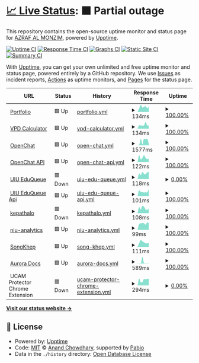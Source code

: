 # [📈 Live Status](https://monzim.github.io/upptime): <!--live status--> **🟧 Partial outage**

This repository contains the open-source uptime monitor and status page for [AZRAF AL MONZIM](monzim.com), powered by [Upptime](https://github.com/upptime/upptime).

[![Uptime CI](https://github.com/monzim/upptime/workflows/Uptime%20CI/badge.svg)](https://github.com/monzim/upptime/actions?query=workflow%3A%22Uptime+CI%22)
[![Response Time CI](https://github.com/monzim/upptime/workflows/Response%20Time%20CI/badge.svg)](https://github.com/monzim/upptime/actions?query=workflow%3A%22Response+Time+CI%22)
[![Graphs CI](https://github.com/monzim/upptime/workflows/Graphs%20CI/badge.svg)](https://github.com/monzim/upptime/actions?query=workflow%3A%22Graphs+CI%22)
[![Static Site CI](https://github.com/monzim/upptime/workflows/Static%20Site%20CI/badge.svg)](https://github.com/monzim/upptime/actions?query=workflow%3A%22Static+Site+CI%22)
[![Summary CI](https://github.com/monzim/upptime/workflows/Summary%20CI/badge.svg)](https://github.com/monzim/upptime/actions?query=workflow%3A%22Summary+CI%22)

With [Upptime](https://upptime.js.org), you can get your own unlimited and free uptime monitor and status page, powered entirely by a GitHub repository. We use [Issues](https://github.com/monzim/upptime/issues) as incident reports, [Actions](https://github.com/monzim/upptime/actions) as uptime monitors, and [Pages](https://monzim.github.io/upptime) for the status page.

<!--start: status pages-->
<!-- This summary is generated by Upptime (https://github.com/upptime/upptime) -->
<!-- Do not edit this manually, your changes will be overwritten -->
<!-- prettier-ignore -->
| URL | Status | History | Response Time | Uptime |
| --- | ------ | ------- | ------------- | ------ |
| <img alt="" src="https://icons.duckduckgo.com/ip3/monzim.com.ico" height="13"> [Portfolio](https://monzim.com) | 🟩 Up | [portfolio.yml](https://github.com/monzim/upptime/commits/HEAD/history/portfolio.yml) | <details><summary><img alt="Response time graph" src="./graphs/portfolio/response-time-week.png" height="20"> 134ms</summary><br><a href="https://monzim.github.io/upptime/history/portfolio"><img alt="Response time 133" src="https://img.shields.io/endpoint?url=https%3A%2F%2Fraw.githubusercontent.com%2Fmonzim%2Fupptime%2FHEAD%2Fapi%2Fportfolio%2Fresponse-time.json"></a><br><a href="https://monzim.github.io/upptime/history/portfolio"><img alt="24-hour response time 101" src="https://img.shields.io/endpoint?url=https%3A%2F%2Fraw.githubusercontent.com%2Fmonzim%2Fupptime%2FHEAD%2Fapi%2Fportfolio%2Fresponse-time-day.json"></a><br><a href="https://monzim.github.io/upptime/history/portfolio"><img alt="7-day response time 134" src="https://img.shields.io/endpoint?url=https%3A%2F%2Fraw.githubusercontent.com%2Fmonzim%2Fupptime%2FHEAD%2Fapi%2Fportfolio%2Fresponse-time-week.json"></a><br><a href="https://monzim.github.io/upptime/history/portfolio"><img alt="30-day response time 168" src="https://img.shields.io/endpoint?url=https%3A%2F%2Fraw.githubusercontent.com%2Fmonzim%2Fupptime%2FHEAD%2Fapi%2Fportfolio%2Fresponse-time-month.json"></a><br><a href="https://monzim.github.io/upptime/history/portfolio"><img alt="1-year response time 135" src="https://img.shields.io/endpoint?url=https%3A%2F%2Fraw.githubusercontent.com%2Fmonzim%2Fupptime%2FHEAD%2Fapi%2Fportfolio%2Fresponse-time-year.json"></a></details> | <details><summary><a href="https://monzim.github.io/upptime/history/portfolio">100.00%</a></summary><a href="https://monzim.github.io/upptime/history/portfolio"><img alt="All-time uptime 100.00%" src="https://img.shields.io/endpoint?url=https%3A%2F%2Fraw.githubusercontent.com%2Fmonzim%2Fupptime%2FHEAD%2Fapi%2Fportfolio%2Fuptime.json"></a><br><a href="https://monzim.github.io/upptime/history/portfolio"><img alt="24-hour uptime 100.00%" src="https://img.shields.io/endpoint?url=https%3A%2F%2Fraw.githubusercontent.com%2Fmonzim%2Fupptime%2FHEAD%2Fapi%2Fportfolio%2Fuptime-day.json"></a><br><a href="https://monzim.github.io/upptime/history/portfolio"><img alt="7-day uptime 100.00%" src="https://img.shields.io/endpoint?url=https%3A%2F%2Fraw.githubusercontent.com%2Fmonzim%2Fupptime%2FHEAD%2Fapi%2Fportfolio%2Fuptime-week.json"></a><br><a href="https://monzim.github.io/upptime/history/portfolio"><img alt="30-day uptime 100.00%" src="https://img.shields.io/endpoint?url=https%3A%2F%2Fraw.githubusercontent.com%2Fmonzim%2Fupptime%2FHEAD%2Fapi%2Fportfolio%2Fuptime-month.json"></a><br><a href="https://monzim.github.io/upptime/history/portfolio"><img alt="1-year uptime 100.00%" src="https://img.shields.io/endpoint?url=https%3A%2F%2Fraw.githubusercontent.com%2Fmonzim%2Fupptime%2FHEAD%2Fapi%2Fportfolio%2Fuptime-year.json"></a></details>
| <img alt="" src="https://icons.duckduckgo.com/ip3/vpd.monzim.com.ico" height="13"> [VPD Calculator](https://vpd.monzim.com) | 🟩 Up | [vpd-calculator.yml](https://github.com/monzim/upptime/commits/HEAD/history/vpd-calculator.yml) | <details><summary><img alt="Response time graph" src="./graphs/vpd-calculator/response-time-week.png" height="20"> 134ms</summary><br><a href="https://monzim.github.io/upptime/history/vpd-calculator"><img alt="Response time 130" src="https://img.shields.io/endpoint?url=https%3A%2F%2Fraw.githubusercontent.com%2Fmonzim%2Fupptime%2FHEAD%2Fapi%2Fvpd-calculator%2Fresponse-time.json"></a><br><a href="https://monzim.github.io/upptime/history/vpd-calculator"><img alt="24-hour response time 203" src="https://img.shields.io/endpoint?url=https%3A%2F%2Fraw.githubusercontent.com%2Fmonzim%2Fupptime%2FHEAD%2Fapi%2Fvpd-calculator%2Fresponse-time-day.json"></a><br><a href="https://monzim.github.io/upptime/history/vpd-calculator"><img alt="7-day response time 134" src="https://img.shields.io/endpoint?url=https%3A%2F%2Fraw.githubusercontent.com%2Fmonzim%2Fupptime%2FHEAD%2Fapi%2Fvpd-calculator%2Fresponse-time-week.json"></a><br><a href="https://monzim.github.io/upptime/history/vpd-calculator"><img alt="30-day response time 165" src="https://img.shields.io/endpoint?url=https%3A%2F%2Fraw.githubusercontent.com%2Fmonzim%2Fupptime%2FHEAD%2Fapi%2Fvpd-calculator%2Fresponse-time-month.json"></a><br><a href="https://monzim.github.io/upptime/history/vpd-calculator"><img alt="1-year response time 132" src="https://img.shields.io/endpoint?url=https%3A%2F%2Fraw.githubusercontent.com%2Fmonzim%2Fupptime%2FHEAD%2Fapi%2Fvpd-calculator%2Fresponse-time-year.json"></a></details> | <details><summary><a href="https://monzim.github.io/upptime/history/vpd-calculator">100.00%</a></summary><a href="https://monzim.github.io/upptime/history/vpd-calculator"><img alt="All-time uptime 100.00%" src="https://img.shields.io/endpoint?url=https%3A%2F%2Fraw.githubusercontent.com%2Fmonzim%2Fupptime%2FHEAD%2Fapi%2Fvpd-calculator%2Fuptime.json"></a><br><a href="https://monzim.github.io/upptime/history/vpd-calculator"><img alt="24-hour uptime 100.00%" src="https://img.shields.io/endpoint?url=https%3A%2F%2Fraw.githubusercontent.com%2Fmonzim%2Fupptime%2FHEAD%2Fapi%2Fvpd-calculator%2Fuptime-day.json"></a><br><a href="https://monzim.github.io/upptime/history/vpd-calculator"><img alt="7-day uptime 100.00%" src="https://img.shields.io/endpoint?url=https%3A%2F%2Fraw.githubusercontent.com%2Fmonzim%2Fupptime%2FHEAD%2Fapi%2Fvpd-calculator%2Fuptime-week.json"></a><br><a href="https://monzim.github.io/upptime/history/vpd-calculator"><img alt="30-day uptime 100.00%" src="https://img.shields.io/endpoint?url=https%3A%2F%2Fraw.githubusercontent.com%2Fmonzim%2Fupptime%2FHEAD%2Fapi%2Fvpd-calculator%2Fuptime-month.json"></a><br><a href="https://monzim.github.io/upptime/history/vpd-calculator"><img alt="1-year uptime 100.00%" src="https://img.shields.io/endpoint?url=https%3A%2F%2Fraw.githubusercontent.com%2Fmonzim%2Fupptime%2FHEAD%2Fapi%2Fvpd-calculator%2Fuptime-year.json"></a></details>
| <img alt="" src="https://icons.duckduckgo.com/ip3/openchat.monzim.com.ico" height="13"> [OpenChat](https://openchat.monzim.com) | 🟩 Up | [open-chat.yml](https://github.com/monzim/upptime/commits/HEAD/history/open-chat.yml) | <details><summary><img alt="Response time graph" src="./graphs/open-chat/response-time-week.png" height="20"> 1577ms</summary><br><a href="https://monzim.github.io/upptime/history/open-chat"><img alt="Response time 1527" src="https://img.shields.io/endpoint?url=https%3A%2F%2Fraw.githubusercontent.com%2Fmonzim%2Fupptime%2FHEAD%2Fapi%2Fopen-chat%2Fresponse-time.json"></a><br><a href="https://monzim.github.io/upptime/history/open-chat"><img alt="24-hour response time 1885" src="https://img.shields.io/endpoint?url=https%3A%2F%2Fraw.githubusercontent.com%2Fmonzim%2Fupptime%2FHEAD%2Fapi%2Fopen-chat%2Fresponse-time-day.json"></a><br><a href="https://monzim.github.io/upptime/history/open-chat"><img alt="7-day response time 1577" src="https://img.shields.io/endpoint?url=https%3A%2F%2Fraw.githubusercontent.com%2Fmonzim%2Fupptime%2FHEAD%2Fapi%2Fopen-chat%2Fresponse-time-week.json"></a><br><a href="https://monzim.github.io/upptime/history/open-chat"><img alt="30-day response time 1519" src="https://img.shields.io/endpoint?url=https%3A%2F%2Fraw.githubusercontent.com%2Fmonzim%2Fupptime%2FHEAD%2Fapi%2Fopen-chat%2Fresponse-time-month.json"></a><br><a href="https://monzim.github.io/upptime/history/open-chat"><img alt="1-year response time 1556" src="https://img.shields.io/endpoint?url=https%3A%2F%2Fraw.githubusercontent.com%2Fmonzim%2Fupptime%2FHEAD%2Fapi%2Fopen-chat%2Fresponse-time-year.json"></a></details> | <details><summary><a href="https://monzim.github.io/upptime/history/open-chat">100.00%</a></summary><a href="https://monzim.github.io/upptime/history/open-chat"><img alt="All-time uptime 99.97%" src="https://img.shields.io/endpoint?url=https%3A%2F%2Fraw.githubusercontent.com%2Fmonzim%2Fupptime%2FHEAD%2Fapi%2Fopen-chat%2Fuptime.json"></a><br><a href="https://monzim.github.io/upptime/history/open-chat"><img alt="24-hour uptime 100.00%" src="https://img.shields.io/endpoint?url=https%3A%2F%2Fraw.githubusercontent.com%2Fmonzim%2Fupptime%2FHEAD%2Fapi%2Fopen-chat%2Fuptime-day.json"></a><br><a href="https://monzim.github.io/upptime/history/open-chat"><img alt="7-day uptime 100.00%" src="https://img.shields.io/endpoint?url=https%3A%2F%2Fraw.githubusercontent.com%2Fmonzim%2Fupptime%2FHEAD%2Fapi%2Fopen-chat%2Fuptime-week.json"></a><br><a href="https://monzim.github.io/upptime/history/open-chat"><img alt="30-day uptime 99.92%" src="https://img.shields.io/endpoint?url=https%3A%2F%2Fraw.githubusercontent.com%2Fmonzim%2Fupptime%2FHEAD%2Fapi%2Fopen-chat%2Fuptime-month.json"></a><br><a href="https://monzim.github.io/upptime/history/open-chat"><img alt="1-year uptime 99.97%" src="https://img.shields.io/endpoint?url=https%3A%2F%2Fraw.githubusercontent.com%2Fmonzim%2Fupptime%2FHEAD%2Fapi%2Fopen-chat%2Fuptime-year.json"></a></details>
| <img alt="" src="https://icons.duckduckgo.com/ip3/openchat-uriepmo.monzim.com.ico" height="13"> [OpenChat API](https://openchat-uriepmo.monzim.com) | 🟩 Up | [open-chat-api.yml](https://github.com/monzim/upptime/commits/HEAD/history/open-chat-api.yml) | <details><summary><img alt="Response time graph" src="./graphs/open-chat-api/response-time-week.png" height="20"> 122ms</summary><br><a href="https://monzim.github.io/upptime/history/open-chat-api"><img alt="Response time 116" src="https://img.shields.io/endpoint?url=https%3A%2F%2Fraw.githubusercontent.com%2Fmonzim%2Fupptime%2FHEAD%2Fapi%2Fopen-chat-api%2Fresponse-time.json"></a><br><a href="https://monzim.github.io/upptime/history/open-chat-api"><img alt="24-hour response time 69" src="https://img.shields.io/endpoint?url=https%3A%2F%2Fraw.githubusercontent.com%2Fmonzim%2Fupptime%2FHEAD%2Fapi%2Fopen-chat-api%2Fresponse-time-day.json"></a><br><a href="https://monzim.github.io/upptime/history/open-chat-api"><img alt="7-day response time 122" src="https://img.shields.io/endpoint?url=https%3A%2F%2Fraw.githubusercontent.com%2Fmonzim%2Fupptime%2FHEAD%2Fapi%2Fopen-chat-api%2Fresponse-time-week.json"></a><br><a href="https://monzim.github.io/upptime/history/open-chat-api"><img alt="30-day response time 143" src="https://img.shields.io/endpoint?url=https%3A%2F%2Fraw.githubusercontent.com%2Fmonzim%2Fupptime%2FHEAD%2Fapi%2Fopen-chat-api%2Fresponse-time-month.json"></a><br><a href="https://monzim.github.io/upptime/history/open-chat-api"><img alt="1-year response time 118" src="https://img.shields.io/endpoint?url=https%3A%2F%2Fraw.githubusercontent.com%2Fmonzim%2Fupptime%2FHEAD%2Fapi%2Fopen-chat-api%2Fresponse-time-year.json"></a></details> | <details><summary><a href="https://monzim.github.io/upptime/history/open-chat-api">100.00%</a></summary><a href="https://monzim.github.io/upptime/history/open-chat-api"><img alt="All-time uptime 100.00%" src="https://img.shields.io/endpoint?url=https%3A%2F%2Fraw.githubusercontent.com%2Fmonzim%2Fupptime%2FHEAD%2Fapi%2Fopen-chat-api%2Fuptime.json"></a><br><a href="https://monzim.github.io/upptime/history/open-chat-api"><img alt="24-hour uptime 100.00%" src="https://img.shields.io/endpoint?url=https%3A%2F%2Fraw.githubusercontent.com%2Fmonzim%2Fupptime%2FHEAD%2Fapi%2Fopen-chat-api%2Fuptime-day.json"></a><br><a href="https://monzim.github.io/upptime/history/open-chat-api"><img alt="7-day uptime 100.00%" src="https://img.shields.io/endpoint?url=https%3A%2F%2Fraw.githubusercontent.com%2Fmonzim%2Fupptime%2FHEAD%2Fapi%2Fopen-chat-api%2Fuptime-week.json"></a><br><a href="https://monzim.github.io/upptime/history/open-chat-api"><img alt="30-day uptime 100.00%" src="https://img.shields.io/endpoint?url=https%3A%2F%2Fraw.githubusercontent.com%2Fmonzim%2Fupptime%2FHEAD%2Fapi%2Fopen-chat-api%2Fuptime-month.json"></a><br><a href="https://monzim.github.io/upptime/history/open-chat-api"><img alt="1-year uptime 100.00%" src="https://img.shields.io/endpoint?url=https%3A%2F%2Fraw.githubusercontent.com%2Fmonzim%2Fupptime%2FHEAD%2Fapi%2Fopen-chat-api%2Fuptime-year.json"></a></details>
| <img alt="" src="https://icons.duckduckgo.com/ip3/eduqueue.monzim.com.ico" height="13"> [UIU EduQueue](https://eduqueue.monzim.com) | 🟥 Down | [uiu-edu-queue.yml](https://github.com/monzim/upptime/commits/HEAD/history/uiu-edu-queue.yml) | <details><summary><img alt="Response time graph" src="./graphs/uiu-edu-queue/response-time-week.png" height="20"> 118ms</summary><br><a href="https://monzim.github.io/upptime/history/uiu-edu-queue"><img alt="Response time 127" src="https://img.shields.io/endpoint?url=https%3A%2F%2Fraw.githubusercontent.com%2Fmonzim%2Fupptime%2FHEAD%2Fapi%2Fuiu-edu-queue%2Fresponse-time.json"></a><br><a href="https://monzim.github.io/upptime/history/uiu-edu-queue"><img alt="24-hour response time 87" src="https://img.shields.io/endpoint?url=https%3A%2F%2Fraw.githubusercontent.com%2Fmonzim%2Fupptime%2FHEAD%2Fapi%2Fuiu-edu-queue%2Fresponse-time-day.json"></a><br><a href="https://monzim.github.io/upptime/history/uiu-edu-queue"><img alt="7-day response time 118" src="https://img.shields.io/endpoint?url=https%3A%2F%2Fraw.githubusercontent.com%2Fmonzim%2Fupptime%2FHEAD%2Fapi%2Fuiu-edu-queue%2Fresponse-time-week.json"></a><br><a href="https://monzim.github.io/upptime/history/uiu-edu-queue"><img alt="30-day response time 184" src="https://img.shields.io/endpoint?url=https%3A%2F%2Fraw.githubusercontent.com%2Fmonzim%2Fupptime%2FHEAD%2Fapi%2Fuiu-edu-queue%2Fresponse-time-month.json"></a><br><a href="https://monzim.github.io/upptime/history/uiu-edu-queue"><img alt="1-year response time 127" src="https://img.shields.io/endpoint?url=https%3A%2F%2Fraw.githubusercontent.com%2Fmonzim%2Fupptime%2FHEAD%2Fapi%2Fuiu-edu-queue%2Fresponse-time-year.json"></a></details> | <details><summary><a href="https://monzim.github.io/upptime/history/uiu-edu-queue">0.00%</a></summary><a href="https://monzim.github.io/upptime/history/uiu-edu-queue"><img alt="All-time uptime 0.00%" src="https://img.shields.io/endpoint?url=https%3A%2F%2Fraw.githubusercontent.com%2Fmonzim%2Fupptime%2FHEAD%2Fapi%2Fuiu-edu-queue%2Fuptime.json"></a><br><a href="https://monzim.github.io/upptime/history/uiu-edu-queue"><img alt="24-hour uptime 0.00%" src="https://img.shields.io/endpoint?url=https%3A%2F%2Fraw.githubusercontent.com%2Fmonzim%2Fupptime%2FHEAD%2Fapi%2Fuiu-edu-queue%2Fuptime-day.json"></a><br><a href="https://monzim.github.io/upptime/history/uiu-edu-queue"><img alt="7-day uptime 0.00%" src="https://img.shields.io/endpoint?url=https%3A%2F%2Fraw.githubusercontent.com%2Fmonzim%2Fupptime%2FHEAD%2Fapi%2Fuiu-edu-queue%2Fuptime-week.json"></a><br><a href="https://monzim.github.io/upptime/history/uiu-edu-queue"><img alt="30-day uptime 1.38%" src="https://img.shields.io/endpoint?url=https%3A%2F%2Fraw.githubusercontent.com%2Fmonzim%2Fupptime%2FHEAD%2Fapi%2Fuiu-edu-queue%2Fuptime-month.json"></a><br><a href="https://monzim.github.io/upptime/history/uiu-edu-queue"><img alt="1-year uptime 0.00%" src="https://img.shields.io/endpoint?url=https%3A%2F%2Fraw.githubusercontent.com%2Fmonzim%2Fupptime%2FHEAD%2Fapi%2Fuiu-edu-queue%2Fuptime-year.json"></a></details>
| <img alt="" src="https://icons.duckduckgo.com/ip3/kash_meranaseb_itna_mehrbanhota-kizarapehle_mulaqat_hojati_unse.monzim.com.ico" height="13"> [UIU EduQueue Api](https://kash_meranaseb_itna_mehrbanhota-kizarapehle_mulaqat_hojati_unse.monzim.com/api/health) | 🟩 Up | [uiu-edu-queue-api.yml](https://github.com/monzim/upptime/commits/HEAD/history/uiu-edu-queue-api.yml) | <details><summary><img alt="Response time graph" src="./graphs/uiu-edu-queue-api/response-time-week.png" height="20"> 101ms</summary><br><a href="https://monzim.github.io/upptime/history/uiu-edu-queue-api"><img alt="Response time 116" src="https://img.shields.io/endpoint?url=https%3A%2F%2Fraw.githubusercontent.com%2Fmonzim%2Fupptime%2FHEAD%2Fapi%2Fuiu-edu-queue-api%2Fresponse-time.json"></a><br><a href="https://monzim.github.io/upptime/history/uiu-edu-queue-api"><img alt="24-hour response time 83" src="https://img.shields.io/endpoint?url=https%3A%2F%2Fraw.githubusercontent.com%2Fmonzim%2Fupptime%2FHEAD%2Fapi%2Fuiu-edu-queue-api%2Fresponse-time-day.json"></a><br><a href="https://monzim.github.io/upptime/history/uiu-edu-queue-api"><img alt="7-day response time 101" src="https://img.shields.io/endpoint?url=https%3A%2F%2Fraw.githubusercontent.com%2Fmonzim%2Fupptime%2FHEAD%2Fapi%2Fuiu-edu-queue-api%2Fresponse-time-week.json"></a><br><a href="https://monzim.github.io/upptime/history/uiu-edu-queue-api"><img alt="30-day response time 143" src="https://img.shields.io/endpoint?url=https%3A%2F%2Fraw.githubusercontent.com%2Fmonzim%2Fupptime%2FHEAD%2Fapi%2Fuiu-edu-queue-api%2Fresponse-time-month.json"></a><br><a href="https://monzim.github.io/upptime/history/uiu-edu-queue-api"><img alt="1-year response time 116" src="https://img.shields.io/endpoint?url=https%3A%2F%2Fraw.githubusercontent.com%2Fmonzim%2Fupptime%2FHEAD%2Fapi%2Fuiu-edu-queue-api%2Fresponse-time-year.json"></a></details> | <details><summary><a href="https://monzim.github.io/upptime/history/uiu-edu-queue-api">100.00%</a></summary><a href="https://monzim.github.io/upptime/history/uiu-edu-queue-api"><img alt="All-time uptime 100.00%" src="https://img.shields.io/endpoint?url=https%3A%2F%2Fraw.githubusercontent.com%2Fmonzim%2Fupptime%2FHEAD%2Fapi%2Fuiu-edu-queue-api%2Fuptime.json"></a><br><a href="https://monzim.github.io/upptime/history/uiu-edu-queue-api"><img alt="24-hour uptime 100.00%" src="https://img.shields.io/endpoint?url=https%3A%2F%2Fraw.githubusercontent.com%2Fmonzim%2Fupptime%2FHEAD%2Fapi%2Fuiu-edu-queue-api%2Fuptime-day.json"></a><br><a href="https://monzim.github.io/upptime/history/uiu-edu-queue-api"><img alt="7-day uptime 100.00%" src="https://img.shields.io/endpoint?url=https%3A%2F%2Fraw.githubusercontent.com%2Fmonzim%2Fupptime%2FHEAD%2Fapi%2Fuiu-edu-queue-api%2Fuptime-week.json"></a><br><a href="https://monzim.github.io/upptime/history/uiu-edu-queue-api"><img alt="30-day uptime 100.00%" src="https://img.shields.io/endpoint?url=https%3A%2F%2Fraw.githubusercontent.com%2Fmonzim%2Fupptime%2FHEAD%2Fapi%2Fuiu-edu-queue-api%2Fuptime-month.json"></a><br><a href="https://monzim.github.io/upptime/history/uiu-edu-queue-api"><img alt="1-year uptime 100.00%" src="https://img.shields.io/endpoint?url=https%3A%2F%2Fraw.githubusercontent.com%2Fmonzim%2Fupptime%2FHEAD%2Fapi%2Fuiu-edu-queue-api%2Fuptime-year.json"></a></details>
| <img alt="" src="https://icons.duckduckgo.com/ip3/kepathalo.monzim.com.ico" height="13"> [kepathalo](https://kepathalo.monzim.com) | 🟥 Down | [kepathalo.yml](https://github.com/monzim/upptime/commits/HEAD/history/kepathalo.yml) | <details><summary><img alt="Response time graph" src="./graphs/kepathalo/response-time-week.png" height="20"> 108ms</summary><br><a href="https://monzim.github.io/upptime/history/kepathalo"><img alt="Response time 109" src="https://img.shields.io/endpoint?url=https%3A%2F%2Fraw.githubusercontent.com%2Fmonzim%2Fupptime%2FHEAD%2Fapi%2Fkepathalo%2Fresponse-time.json"></a><br><a href="https://monzim.github.io/upptime/history/kepathalo"><img alt="24-hour response time 67" src="https://img.shields.io/endpoint?url=https%3A%2F%2Fraw.githubusercontent.com%2Fmonzim%2Fupptime%2FHEAD%2Fapi%2Fkepathalo%2Fresponse-time-day.json"></a><br><a href="https://monzim.github.io/upptime/history/kepathalo"><img alt="7-day response time 108" src="https://img.shields.io/endpoint?url=https%3A%2F%2Fraw.githubusercontent.com%2Fmonzim%2Fupptime%2FHEAD%2Fapi%2Fkepathalo%2Fresponse-time-week.json"></a><br><a href="https://monzim.github.io/upptime/history/kepathalo"><img alt="30-day response time 147" src="https://img.shields.io/endpoint?url=https%3A%2F%2Fraw.githubusercontent.com%2Fmonzim%2Fupptime%2FHEAD%2Fapi%2Fkepathalo%2Fresponse-time-month.json"></a><br><a href="https://monzim.github.io/upptime/history/kepathalo"><img alt="1-year response time 110" src="https://img.shields.io/endpoint?url=https%3A%2F%2Fraw.githubusercontent.com%2Fmonzim%2Fupptime%2FHEAD%2Fapi%2Fkepathalo%2Fresponse-time-year.json"></a></details> | <details><summary><a href="https://monzim.github.io/upptime/history/kepathalo">100.00%</a></summary><a href="https://monzim.github.io/upptime/history/kepathalo"><img alt="All-time uptime 77.62%" src="https://img.shields.io/endpoint?url=https%3A%2F%2Fraw.githubusercontent.com%2Fmonzim%2Fupptime%2FHEAD%2Fapi%2Fkepathalo%2Fuptime.json"></a><br><a href="https://monzim.github.io/upptime/history/kepathalo"><img alt="24-hour uptime 100.00%" src="https://img.shields.io/endpoint?url=https%3A%2F%2Fraw.githubusercontent.com%2Fmonzim%2Fupptime%2FHEAD%2Fapi%2Fkepathalo%2Fuptime-day.json"></a><br><a href="https://monzim.github.io/upptime/history/kepathalo"><img alt="7-day uptime 100.00%" src="https://img.shields.io/endpoint?url=https%3A%2F%2Fraw.githubusercontent.com%2Fmonzim%2Fupptime%2FHEAD%2Fapi%2Fkepathalo%2Fuptime-week.json"></a><br><a href="https://monzim.github.io/upptime/history/kepathalo"><img alt="30-day uptime 100.00%" src="https://img.shields.io/endpoint?url=https%3A%2F%2Fraw.githubusercontent.com%2Fmonzim%2Fupptime%2FHEAD%2Fapi%2Fkepathalo%2Fuptime-month.json"></a><br><a href="https://monzim.github.io/upptime/history/kepathalo"><img alt="1-year uptime 84.59%" src="https://img.shields.io/endpoint?url=https%3A%2F%2Fraw.githubusercontent.com%2Fmonzim%2Fupptime%2FHEAD%2Fapi%2Fkepathalo%2Fuptime-year.json"></a></details>
| <img alt="" src="https://icons.duckduckgo.com/ip3/niu-analytics.monzim.com.ico" height="13"> [niu-analytics](https://niu-analytics.monzim.com) | 🟩 Up | [niu-analytics.yml](https://github.com/monzim/upptime/commits/HEAD/history/niu-analytics.yml) | <details><summary><img alt="Response time graph" src="./graphs/niu-analytics/response-time-week.png" height="20"> 99ms</summary><br><a href="https://monzim.github.io/upptime/history/niu-analytics"><img alt="Response time 114" src="https://img.shields.io/endpoint?url=https%3A%2F%2Fraw.githubusercontent.com%2Fmonzim%2Fupptime%2FHEAD%2Fapi%2Fniu-analytics%2Fresponse-time.json"></a><br><a href="https://monzim.github.io/upptime/history/niu-analytics"><img alt="24-hour response time 67" src="https://img.shields.io/endpoint?url=https%3A%2F%2Fraw.githubusercontent.com%2Fmonzim%2Fupptime%2FHEAD%2Fapi%2Fniu-analytics%2Fresponse-time-day.json"></a><br><a href="https://monzim.github.io/upptime/history/niu-analytics"><img alt="7-day response time 99" src="https://img.shields.io/endpoint?url=https%3A%2F%2Fraw.githubusercontent.com%2Fmonzim%2Fupptime%2FHEAD%2Fapi%2Fniu-analytics%2Fresponse-time-week.json"></a><br><a href="https://monzim.github.io/upptime/history/niu-analytics"><img alt="30-day response time 133" src="https://img.shields.io/endpoint?url=https%3A%2F%2Fraw.githubusercontent.com%2Fmonzim%2Fupptime%2FHEAD%2Fapi%2Fniu-analytics%2Fresponse-time-month.json"></a><br><a href="https://monzim.github.io/upptime/history/niu-analytics"><img alt="1-year response time 116" src="https://img.shields.io/endpoint?url=https%3A%2F%2Fraw.githubusercontent.com%2Fmonzim%2Fupptime%2FHEAD%2Fapi%2Fniu-analytics%2Fresponse-time-year.json"></a></details> | <details><summary><a href="https://monzim.github.io/upptime/history/niu-analytics">100.00%</a></summary><a href="https://monzim.github.io/upptime/history/niu-analytics"><img alt="All-time uptime 100.00%" src="https://img.shields.io/endpoint?url=https%3A%2F%2Fraw.githubusercontent.com%2Fmonzim%2Fupptime%2FHEAD%2Fapi%2Fniu-analytics%2Fuptime.json"></a><br><a href="https://monzim.github.io/upptime/history/niu-analytics"><img alt="24-hour uptime 100.00%" src="https://img.shields.io/endpoint?url=https%3A%2F%2Fraw.githubusercontent.com%2Fmonzim%2Fupptime%2FHEAD%2Fapi%2Fniu-analytics%2Fuptime-day.json"></a><br><a href="https://monzim.github.io/upptime/history/niu-analytics"><img alt="7-day uptime 100.00%" src="https://img.shields.io/endpoint?url=https%3A%2F%2Fraw.githubusercontent.com%2Fmonzim%2Fupptime%2FHEAD%2Fapi%2Fniu-analytics%2Fuptime-week.json"></a><br><a href="https://monzim.github.io/upptime/history/niu-analytics"><img alt="30-day uptime 100.00%" src="https://img.shields.io/endpoint?url=https%3A%2F%2Fraw.githubusercontent.com%2Fmonzim%2Fupptime%2FHEAD%2Fapi%2Fniu-analytics%2Fuptime-month.json"></a><br><a href="https://monzim.github.io/upptime/history/niu-analytics"><img alt="1-year uptime 100.00%" src="https://img.shields.io/endpoint?url=https%3A%2F%2Fraw.githubusercontent.com%2Fmonzim%2Fupptime%2FHEAD%2Fapi%2Fniu-analytics%2Fuptime-year.json"></a></details>
| <img alt="" src="https://icons.duckduckgo.com/ip3/songkhep.monzim.com.ico" height="13"> [SongKhep](https://songkhep.monzim.com) | 🟩 Up | [song-khep.yml](https://github.com/monzim/upptime/commits/HEAD/history/song-khep.yml) | <details><summary><img alt="Response time graph" src="./graphs/song-khep/response-time-week.png" height="20"> 111ms</summary><br><a href="https://monzim.github.io/upptime/history/song-khep"><img alt="Response time 105" src="https://img.shields.io/endpoint?url=https%3A%2F%2Fraw.githubusercontent.com%2Fmonzim%2Fupptime%2FHEAD%2Fapi%2Fsong-khep%2Fresponse-time.json"></a><br><a href="https://monzim.github.io/upptime/history/song-khep"><img alt="24-hour response time 182" src="https://img.shields.io/endpoint?url=https%3A%2F%2Fraw.githubusercontent.com%2Fmonzim%2Fupptime%2FHEAD%2Fapi%2Fsong-khep%2Fresponse-time-day.json"></a><br><a href="https://monzim.github.io/upptime/history/song-khep"><img alt="7-day response time 111" src="https://img.shields.io/endpoint?url=https%3A%2F%2Fraw.githubusercontent.com%2Fmonzim%2Fupptime%2FHEAD%2Fapi%2Fsong-khep%2Fresponse-time-week.json"></a><br><a href="https://monzim.github.io/upptime/history/song-khep"><img alt="30-day response time 131" src="https://img.shields.io/endpoint?url=https%3A%2F%2Fraw.githubusercontent.com%2Fmonzim%2Fupptime%2FHEAD%2Fapi%2Fsong-khep%2Fresponse-time-month.json"></a><br><a href="https://monzim.github.io/upptime/history/song-khep"><img alt="1-year response time 107" src="https://img.shields.io/endpoint?url=https%3A%2F%2Fraw.githubusercontent.com%2Fmonzim%2Fupptime%2FHEAD%2Fapi%2Fsong-khep%2Fresponse-time-year.json"></a></details> | <details><summary><a href="https://monzim.github.io/upptime/history/song-khep">100.00%</a></summary><a href="https://monzim.github.io/upptime/history/song-khep"><img alt="All-time uptime 100.00%" src="https://img.shields.io/endpoint?url=https%3A%2F%2Fraw.githubusercontent.com%2Fmonzim%2Fupptime%2FHEAD%2Fapi%2Fsong-khep%2Fuptime.json"></a><br><a href="https://monzim.github.io/upptime/history/song-khep"><img alt="24-hour uptime 100.00%" src="https://img.shields.io/endpoint?url=https%3A%2F%2Fraw.githubusercontent.com%2Fmonzim%2Fupptime%2FHEAD%2Fapi%2Fsong-khep%2Fuptime-day.json"></a><br><a href="https://monzim.github.io/upptime/history/song-khep"><img alt="7-day uptime 100.00%" src="https://img.shields.io/endpoint?url=https%3A%2F%2Fraw.githubusercontent.com%2Fmonzim%2Fupptime%2FHEAD%2Fapi%2Fsong-khep%2Fuptime-week.json"></a><br><a href="https://monzim.github.io/upptime/history/song-khep"><img alt="30-day uptime 100.00%" src="https://img.shields.io/endpoint?url=https%3A%2F%2Fraw.githubusercontent.com%2Fmonzim%2Fupptime%2FHEAD%2Fapi%2Fsong-khep%2Fuptime-month.json"></a><br><a href="https://monzim.github.io/upptime/history/song-khep"><img alt="1-year uptime 100.00%" src="https://img.shields.io/endpoint?url=https%3A%2F%2Fraw.githubusercontent.com%2Fmonzim%2Fupptime%2FHEAD%2Fapi%2Fsong-khep%2Fuptime-year.json"></a></details>
| <img alt="" src="https://icons.duckduckgo.com/ip3/docs.aurora.monzim.com.ico" height="13"> [Aurora Docs](https://docs.aurora.monzim.com) | 🟩 Up | [aurora-docs.yml](https://github.com/monzim/upptime/commits/HEAD/history/aurora-docs.yml) | <details><summary><img alt="Response time graph" src="./graphs/aurora-docs/response-time-week.png" height="20"> 589ms</summary><br><a href="https://monzim.github.io/upptime/history/aurora-docs"><img alt="Response time 128" src="https://img.shields.io/endpoint?url=https%3A%2F%2Fraw.githubusercontent.com%2Fmonzim%2Fupptime%2FHEAD%2Fapi%2Faurora-docs%2Fresponse-time.json"></a><br><a href="https://monzim.github.io/upptime/history/aurora-docs"><img alt="24-hour response time 137" src="https://img.shields.io/endpoint?url=https%3A%2F%2Fraw.githubusercontent.com%2Fmonzim%2Fupptime%2FHEAD%2Fapi%2Faurora-docs%2Fresponse-time-day.json"></a><br><a href="https://monzim.github.io/upptime/history/aurora-docs"><img alt="7-day response time 589" src="https://img.shields.io/endpoint?url=https%3A%2F%2Fraw.githubusercontent.com%2Fmonzim%2Fupptime%2FHEAD%2Fapi%2Faurora-docs%2Fresponse-time-week.json"></a><br><a href="https://monzim.github.io/upptime/history/aurora-docs"><img alt="30-day response time 232" src="https://img.shields.io/endpoint?url=https%3A%2F%2Fraw.githubusercontent.com%2Fmonzim%2Fupptime%2FHEAD%2Fapi%2Faurora-docs%2Fresponse-time-month.json"></a><br><a href="https://monzim.github.io/upptime/history/aurora-docs"><img alt="1-year response time 127" src="https://img.shields.io/endpoint?url=https%3A%2F%2Fraw.githubusercontent.com%2Fmonzim%2Fupptime%2FHEAD%2Fapi%2Faurora-docs%2Fresponse-time-year.json"></a></details> | <details><summary><a href="https://monzim.github.io/upptime/history/aurora-docs">100.00%</a></summary><a href="https://monzim.github.io/upptime/history/aurora-docs"><img alt="All-time uptime 99.98%" src="https://img.shields.io/endpoint?url=https%3A%2F%2Fraw.githubusercontent.com%2Fmonzim%2Fupptime%2FHEAD%2Fapi%2Faurora-docs%2Fuptime.json"></a><br><a href="https://monzim.github.io/upptime/history/aurora-docs"><img alt="24-hour uptime 100.00%" src="https://img.shields.io/endpoint?url=https%3A%2F%2Fraw.githubusercontent.com%2Fmonzim%2Fupptime%2FHEAD%2Fapi%2Faurora-docs%2Fuptime-day.json"></a><br><a href="https://monzim.github.io/upptime/history/aurora-docs"><img alt="7-day uptime 100.00%" src="https://img.shields.io/endpoint?url=https%3A%2F%2Fraw.githubusercontent.com%2Fmonzim%2Fupptime%2FHEAD%2Fapi%2Faurora-docs%2Fuptime-week.json"></a><br><a href="https://monzim.github.io/upptime/history/aurora-docs"><img alt="30-day uptime 99.92%" src="https://img.shields.io/endpoint?url=https%3A%2F%2Fraw.githubusercontent.com%2Fmonzim%2Fupptime%2FHEAD%2Fapi%2Faurora-docs%2Fuptime-month.json"></a><br><a href="https://monzim.github.io/upptime/history/aurora-docs"><img alt="1-year uptime 99.98%" src="https://img.shields.io/endpoint?url=https%3A%2F%2Fraw.githubusercontent.com%2Fmonzim%2Fupptime%2FHEAD%2Fapi%2Faurora-docs%2Fuptime-year.json"></a></details>
| <img alt="" src="https://icons.duckduckgo.com/ip3/null.ico" height="13"> UCAM Protector Chrome Extension | 🟥 Down | [ucam-protector-chrome-extension.yml](https://github.com/monzim/upptime/commits/HEAD/history/ucam-protector-chrome-extension.yml) | <details><summary><img alt="Response time graph" src="./graphs/ucam-protector-chrome-extension/response-time-week.png" height="20"> 294ms</summary><br><a href="https://monzim.github.io/upptime/history/ucam-protector-chrome-extension"><img alt="Response time 491" src="https://img.shields.io/endpoint?url=https%3A%2F%2Fraw.githubusercontent.com%2Fmonzim%2Fupptime%2FHEAD%2Fapi%2Fucam-protector-chrome-extension%2Fresponse-time.json"></a><br><a href="https://monzim.github.io/upptime/history/ucam-protector-chrome-extension"><img alt="24-hour response time 334" src="https://img.shields.io/endpoint?url=https%3A%2F%2Fraw.githubusercontent.com%2Fmonzim%2Fupptime%2FHEAD%2Fapi%2Fucam-protector-chrome-extension%2Fresponse-time-day.json"></a><br><a href="https://monzim.github.io/upptime/history/ucam-protector-chrome-extension"><img alt="7-day response time 294" src="https://img.shields.io/endpoint?url=https%3A%2F%2Fraw.githubusercontent.com%2Fmonzim%2Fupptime%2FHEAD%2Fapi%2Fucam-protector-chrome-extension%2Fresponse-time-week.json"></a><br><a href="https://monzim.github.io/upptime/history/ucam-protector-chrome-extension"><img alt="30-day response time 343" src="https://img.shields.io/endpoint?url=https%3A%2F%2Fraw.githubusercontent.com%2Fmonzim%2Fupptime%2FHEAD%2Fapi%2Fucam-protector-chrome-extension%2Fresponse-time-month.json"></a><br><a href="https://monzim.github.io/upptime/history/ucam-protector-chrome-extension"><img alt="1-year response time 488" src="https://img.shields.io/endpoint?url=https%3A%2F%2Fraw.githubusercontent.com%2Fmonzim%2Fupptime%2FHEAD%2Fapi%2Fucam-protector-chrome-extension%2Fresponse-time-year.json"></a></details> | <details><summary><a href="https://monzim.github.io/upptime/history/ucam-protector-chrome-extension">0.00%</a></summary><a href="https://monzim.github.io/upptime/history/ucam-protector-chrome-extension"><img alt="All-time uptime 90.51%" src="https://img.shields.io/endpoint?url=https%3A%2F%2Fraw.githubusercontent.com%2Fmonzim%2Fupptime%2FHEAD%2Fapi%2Fucam-protector-chrome-extension%2Fuptime.json"></a><br><a href="https://monzim.github.io/upptime/history/ucam-protector-chrome-extension"><img alt="24-hour uptime 0.00%" src="https://img.shields.io/endpoint?url=https%3A%2F%2Fraw.githubusercontent.com%2Fmonzim%2Fupptime%2FHEAD%2Fapi%2Fucam-protector-chrome-extension%2Fuptime-day.json"></a><br><a href="https://monzim.github.io/upptime/history/ucam-protector-chrome-extension"><img alt="7-day uptime 0.00%" src="https://img.shields.io/endpoint?url=https%3A%2F%2Fraw.githubusercontent.com%2Fmonzim%2Fupptime%2FHEAD%2Fapi%2Fucam-protector-chrome-extension%2Fuptime-week.json"></a><br><a href="https://monzim.github.io/upptime/history/ucam-protector-chrome-extension"><img alt="30-day uptime 1.38%" src="https://img.shields.io/endpoint?url=https%3A%2F%2Fraw.githubusercontent.com%2Fmonzim%2Fupptime%2FHEAD%2Fapi%2Fucam-protector-chrome-extension%2Fuptime-month.json"></a><br><a href="https://monzim.github.io/upptime/history/ucam-protector-chrome-extension"><img alt="1-year uptime 89.74%" src="https://img.shields.io/endpoint?url=https%3A%2F%2Fraw.githubusercontent.com%2Fmonzim%2Fupptime%2FHEAD%2Fapi%2Fucam-protector-chrome-extension%2Fuptime-year.json"></a></details>

<!--end: status pages-->

[**Visit our status website →**](https://monzim.github.io/upptime)

## 📄 License

- Powered by: [Upptime](https://github.com/upptime/upptime)
- Code: [MIT](./LICENSE) © [Anand Chowdhary](https://anandchowdhary.com), supported by [Pabio](https://pabio.com)
- Data in the `./history` directory: [Open Database License](https://opendatacommons.org/licenses/odbl/1-0/)
